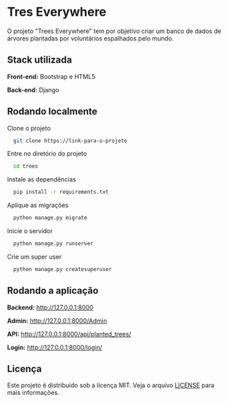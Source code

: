 
# Tres Everywhere 

O projeto "Trees Everywhere" tem por objetivo criar um banco de dados de árvores plantadas por voluntários espalhados pelo mundo.



## Stack utilizada

**Front-end:** Bootstrap e HTML5

**Back-end:** Django



## Rodando localmente

Clone o projeto

```bash
  git clone https://link-para-o-projeto
```

Entre no diretório do projeto

```bash
  cd trees
```

Instale as dependências

```bash
  pip install -r requirements.txt
```
Aplique as migrações

```bash
  python manage.py migrate
```

Inicie o servidor

```bash
  python manage.py runserver
```
Crie um super user

```bash
  python manage.py createsuperuser
```

## Rodando a aplicação
**Backend:** http://127.0.0.1:8000

**Admin:** http://127.0.0.1:8000/Admin

**API:** http://127.0.0.1:8000/api/planted_trees/

**Login:** http://127.0.0.1:8000/login/
## Licença

Este projeto é distribuído sob a licença MIT. Veja o arquivo [LICENSE](https://choosealicense.com/licenses/mit/) para mais informações.


